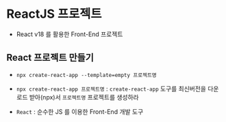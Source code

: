 # ReactJS 프로젝트

- React v18 를 활용한 Front-End 프로젝트

## React 프로젝트 만들기

- `npx create-react-app --template=empty 프로젝트명`

- `npx create-react-app 프로젝트명` : `create-react-app` 도구를 최신버전을 다운로드 받아(npx)서 `프로젝트명` 프로젝트를 생성하라
- `React` : 순수한 JS 를 이용한 Front-End 개발 도구
